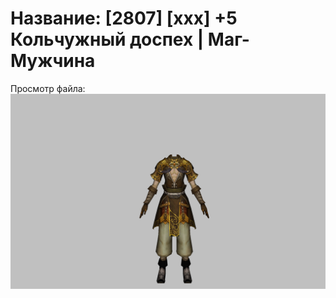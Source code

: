 # Название: [2807] [xxx] +5 Кольчужный доспех | Маг-Мужчина

Просмотр файла:
![p040003.png](p040003.png)